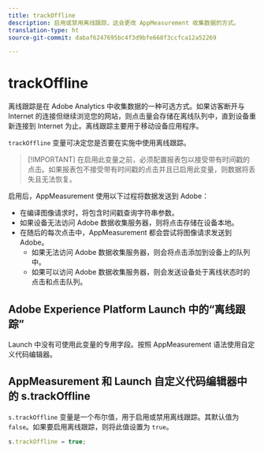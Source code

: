 ```yaml
---
title: trackOffline
description: 启用或禁用离线跟踪，这会更改 AppMeasurement 收集数据的方式。
translation-type: ht
source-git-commit: dabaf6247695bc4f3d9bfe668f3ccfca12a52269

---
```



# trackOffline

离线跟踪是在 Adobe Analytics 中收集数据的一种可选方式。如果访客断开与 Internet 的连接但继续浏览您的网站，则点击量会存储在离线队列中，直到设备重新连接到 Internet 为止。离线跟踪主要用于移动设备应用程序。

`trackOffline` 变量可决定您是否要在实施中使用离线跟踪。

>[!IMPORTANT] 在启用此变量之前，必须配置报表包以接受带有时间戳的点击。如果报表包不接受带有时间戳的点击并且已启用此变量，则数据将丢失且无法恢复。

启用后，AppMeasurement 使用以下过程将数据发送到 Adobe：

* 在编译图像请求时，将包含时间戳查询字符串参数。
* 如果设备无法访问 Adobe 数据收集服务器，则将点击存储在设备本地。
* 在随后的每次点击中，AppMeasurement 都会尝试将图像请求发送到 Adobe。
   * 如果无法访问 Adobe 数据收集服务器，则会将点击添加到设备上的队列中。
   * 如果可以访问 Adobe 数据收集服务器，则会发送设备处于离线状态时的点击和点击队列。

## Adobe Experience Platform Launch 中的“离线跟踪”

Launch 中没有可使用此变量的专用字段。按照 AppMeasurement 语法使用自定义代码编辑器。

## AppMeasurement 和 Launch 自定义代码编辑器中的 s.trackOffline

`s.trackOffline` 变量是一个布尔值，用于启用或禁用离线跟踪。其默认值为 `false`。如果要启用离线跟踪，则将此值设置为 `true`。

```js
s.trackOffline = true;
```
